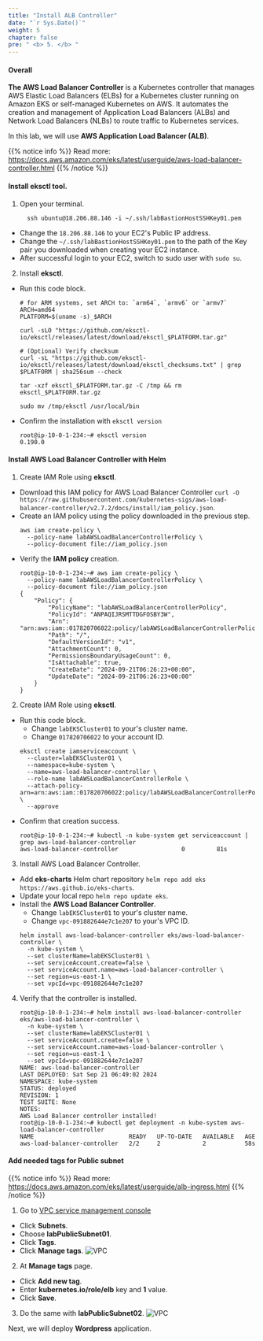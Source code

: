```yaml
---
title: "Install ALB Controller"
date: "`r Sys.Date()`"
weight: 5
chapter: false
pre: " <b> 5. </b> "
---
```


#### Overall

**The AWS Load Balancer Controller** is a Kubernetes controller that manages AWS Elastic Load Balancers (ELBs) for a Kubernetes cluster running on Amazon EKS or self-managed Kubernetes on AWS. It automates the creation and management of Application Load Balancers (ALBs) and Network Load Balancers (NLBs) to route traffic to Kubernetes services.

In this lab, we will use **AWS Application Load Balancer (ALB)**.

{{% notice info %}}
Read more: https://docs.aws.amazon.com/eks/latest/userguide/aws-load-balancer-controller.html
{{% /notice %}}

#### Install **eksctl** tool.

1. Open your terminal.
   ```
     ssh ubuntu@18.206.88.146 -i ~/.ssh/labBastionHostSSHKey01.pem
   ```

- Change the `18.206.88.146` to your EC2's Public IP address.
- Change the `~/.ssh/labBastionHostSSHKey01.pem` to the path of the Key pair you downloaded when creating your EC2 instance.
- After successful login to your EC2, switch to sudo user with `sudo su`.

2. Install **eksctl**.

- Run this code block.

  ```
  # for ARM systems, set ARCH to: `arm64`, `armv6` or `armv7`
  ARCH=amd64
  PLATFORM=$(uname -s)_$ARCH

  curl -sLO "https://github.com/eksctl-io/eksctl/releases/latest/download/eksctl_$PLATFORM.tar.gz"

  # (Optional) Verify checksum
  curl -sL "https://github.com/eksctl-io/eksctl/releases/latest/download/eksctl_checksums.txt" | grep $PLATFORM | sha256sum --check

  tar -xzf eksctl_$PLATFORM.tar.gz -C /tmp && rm eksctl_$PLATFORM.tar.gz

  sudo mv /tmp/eksctl /usr/local/bin
  ```

- Confirm the installation with `eksctl version`
  ```
  root@ip-10-0-1-234:~# eksctl version
  0.190.0
  ```

#### Install AWS Load Balancer Controller with Helm

1. Create IAM Role using **eksctl**.

- Download this IAM policy for AWS Load Balancer Controller `curl -O https://raw.githubusercontent.com/kubernetes-sigs/aws-load-balancer-controller/v2.7.2/docs/install/iam_policy.json`.
- Create an IAM policy using the policy downloaded in the previous step.
  ```
  aws iam create-policy \
    --policy-name labAWSLoadBalancerControllerPolicy \
    --policy-document file://iam_policy.json
  ```
- Verify the **IAM policy** creation.
  ```
  root@ip-10-0-1-234:~# aws iam create-policy \
    --policy-name labAWSLoadBalancerControllerPolicy \
    --policy-document file://iam_policy.json
  {
      "Policy": {
          "PolicyName": "labAWSLoadBalancerControllerPolicy",
          "PolicyId": "ANPAQIJRSMTTDGFOSBY3W",
          "Arn": "arn:aws:iam::017820706022:policy/labAWSLoadBalancerControllerPolicy",
          "Path": "/",
          "DefaultVersionId": "v1",
          "AttachmentCount": 0,
          "PermissionsBoundaryUsageCount": 0,
          "IsAttachable": true,
          "CreateDate": "2024-09-21T06:26:23+00:00",
          "UpdateDate": "2024-09-21T06:26:23+00:00"
      }
  }
  ```

2. Create IAM Role using **eksctl**.

- Run this code block.
  - Change `labEKSCluster01` to your's cluster name.
  - Change `017820706022` to your account ID.
  ```
  eksctl create iamserviceaccount \
    --cluster=labEKSCluster01 \
    --namespace=kube-system \
    --name=aws-load-balancer-controller \
    --role-name labAWSLoadBalancerControllerRole \
    --attach-policy-arn=arn:aws:iam::017820706022:policy/labAWSLoadBalancerControllerPolicy \
    --approve
  ```
- Confirm that creation success.
  ```
  root@ip-10-0-1-234:~# kubectl -n kube-system get serviceaccount | grep aws-load-balancer-controller
  aws-load-balancer-controller                  0         81s
  ```

3. Install AWS Load Balancer Controller.

- Add **eks-charts** Helm chart repository `helm repo add eks https://aws.github.io/eks-charts`.
- Update your local repo `helm repo update eks`.
- Install the **AWS Load Balancer Controller**.
  - Change `labEKSCluster01` to your's cluster name.
  - Change `vpc-091882644e7c1e207` to your's VPC ID.
  ```
  helm install aws-load-balancer-controller eks/aws-load-balancer-controller \
    -n kube-system \
    --set clusterName=labEKSCluster01 \
    --set serviceAccount.create=false \
    --set serviceAccount.name=aws-load-balancer-controller \
    --set region=us-east-1 \
    --set vpcId=vpc-091882644e7c1e207
  ```

4. Verify that the controller is installed.
   ```
   root@ip-10-0-1-234:~# helm install aws-load-balancer-controller eks/aws-load-balancer-controller \
     -n kube-system \
     --set clusterName=labEKSCluster01 \
     --set serviceAccount.create=false \
     --set serviceAccount.name=aws-load-balancer-controller \
     --set region=us-east-1 \
     --set vpcId=vpc-091882644e7c1e207
   NAME: aws-load-balancer-controller
   LAST DEPLOYED: Sat Sep 21 06:49:02 2024
   NAMESPACE: kube-system
   STATUS: deployed
   REVISION: 1
   TEST SUITE: None
   NOTES:
   AWS Load Balancer controller installed!
   root@ip-10-0-1-234:~# kubectl get deployment -n kube-system aws-load-balancer-controller
   NAME                           READY   UP-TO-DATE   AVAILABLE   AGE
   aws-load-balancer-controller   2/2     2            2           58s
   ```

#### Add needed tags for Public subnet

{{% notice info %}}
Read more: https://docs.aws.amazon.com/eks/latest/userguide/alb-ingress.html
{{% /notice %}}

1. Go to [VPC service management console](https://console.aws.amazon.com/vpc/home)

- Click **Subnets**.
- Choose **labPublicSubnet01**.
- Click **Tags**.
- Click **Manage tags**.
  ![VPC](/workshop.chaunguyen.site/images//5.alb/ws01-alb01.png)

2. At **Manage tags** page.

- Click **Add new tag**.
- Enter **kubernetes.io/role/elb** key and **1** value.
- Click **Save**.

3. Do the same with **labPublicSubnet02**.
   ![VPC](/workshop.chaunguyen.site/images//5.alb/ws01-alb03.png)

Next, we will deploy **Wordpress** application.
